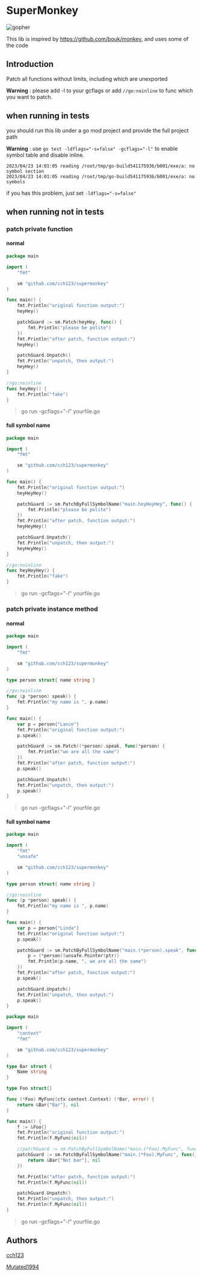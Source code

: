# SuperMonkey

![gopher](https://user-images.githubusercontent.com/29589055/102566226-0a23b700-411a-11eb-879e-8b58b6a1c8d6.png)

This lib is inspired by https://github.com/bouk/monkey, and uses some of the code

## Introduction

Patch all functions without limits, including which are unexported

**Warning** : please add -l to your gcflags or add `//go:noinline` to func which you want to patch.


## when running in tests

you should run this lib under a go mod project and provide the full project path

**Warning** : use `go test -ldflags="-s=false" -gcflags="-l"` to enable symbol table and disable inline.

```
2023/04/23 14:01:05 reading /root/tmp/go-build541175936/b001/exe/a: no symbol section
2023/04/23 14:01:05 reading /root/tmp/go-build541175936/b001/exe/a: no symbols
```
if you has this problem, just set `-ldflags="-s=false"`

## when running not in tests

### patch private function

#### normal

```go
package main

import (
	"fmt"

	sm "github.com/cch123/supermonkey"
)

func main() {
	fmt.Println("original function output:")
	heyHey()

	patchGuard := sm.Patch(heyHey, func() {
		fmt.Println("please be polite")
	})
	fmt.Println("after patch, function output:")
	heyHey()

	patchGuard.Unpatch()
	fmt.Println("unpatch, then output:")
	heyHey()
}

//go:noinline
func heyHey() {
	fmt.Println("fake")
}
```

> go run -gcflags="-l" yourfile.go

#### full symbol name

```go
package main

import (
	"fmt"

	sm "github.com/cch123/supermonkey"
)

func main() {
	fmt.Println("original function output:")
	heyHeyHey()

	patchGuard := sm.PatchByFullSymbolName("main.heyHeyHey", func() {
		fmt.Println("please be polite")
	})
	fmt.Println("after patch, function output:")
	heyHeyHey()

	patchGuard.Unpatch()
	fmt.Println("unpatch, then output:")
	heyHeyHey()
}

//go:noinline
func heyHeyHey() {
	fmt.Println("fake")
}
```

> go run -gcflags="-l" yourfile.go

### patch private instance method

#### normal

```go
package main

import (
	"fmt"

	sm "github.com/cch123/supermonkey"
)

type person struct{ name string }

//go:noinline
func (p *person) speak() {
	fmt.Println("my name is ", p.name)
}

func main() {
	var p = person{"Lance"}
	fmt.Println("original function output:")
	p.speak()

	patchGuard := sm.Patch((*person).speak, func(*person) {
        fmt.Println("we are all the same")
    })
    fmt.Println("after patch, function output:")
    p.speak()

	patchGuard.Unpatch()
	fmt.Println("unpatch, then output:")
	p.speak()
}
```

> go run -gcflags="-l" yourfile.go

#### full symbol name

```go
package main

import (
	"fmt"
	"unsafe"

	sm "github.com/cch123/supermonkey"
)

type person struct{ name string }

//go:noinline
func (p *person) speak() {
	fmt.Println("my name is ", p.name)
}

func main() {
	var p = person{"Linda"}
	fmt.Println("original function output:")
	p.speak()

	patchGuard := sm.PatchByFullSymbolName("main.(*person).speak", func(ptr uintptr) {
		p = (*person)(unsafe.Pointer(ptr))
		fmt.Println(p.name, ", we are all the same")
	})
	fmt.Println("after patch, function output:")
	p.speak()

	patchGuard.Unpatch()
	fmt.Println("unpatch, then output:")
	p.speak()
}
```

```go
package main

import (
	"context"
	"fmt"

	sm "github.com/cch123/supermonkey"
)

type Bar struct {
	Name string
}

type Foo struct{}

func (*Foo) MyFunc(ctx context.Context) (*Bar, error) {
	return &Bar{"Bar"}, nil
}

func main() {
	f := &Foo{}
	fmt.Println("original function output:")
	fmt.Println(f.MyFunc(nil))

	//patchGuard := sm.PatchByFullSymbolName("main.(*Foo).MyFunc", func(_ *Foo, ctx context.Context) (*Bar, error) {
	patchGuard := sm.PatchByFullSymbolName("main.(*Foo).MyFunc", func(_ uintptr, ctx context.Context) (*Bar, error) {
		return &Bar{"Not bar"}, nil
	})

	fmt.Println("after patch, function output:")
	fmt.Println(f.MyFunc(nil))

	patchGuard.Unpatch()
	fmt.Println("unpatch, then output:")
	fmt.Println(f.MyFunc(nil))
}
```

> go run -gcflags="-l" yourfile.go

## Authors

[cch123](https://github.com/cch123)

[Mutated1994](https://github.com/Mutated1994)

